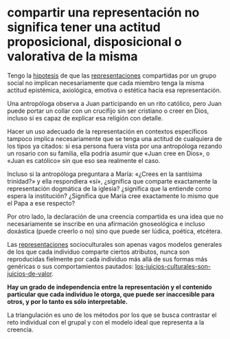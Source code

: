 # compartir una representación no significa tener una actitud proposicional, disposicional o valorativa de la misma

Tengo la [hipotesis](hipotesis.md) de que las [representaciones](representaciones.md) compartidas por un grupo social no implican necesariamente que cada miembro tenga la misma actitud epistémica, axiológica, emotiva o estética hacia esa representación.

Una antropóloga observa a Juan participando en un rito católico, pero Juan puede portar un collar con un crucifijo sin ser cristiano o creer en Dios, incluso si es capaz de explicar esa religión con detalle.

Hacer un uso adecuado de la representación en contextos específicos tampoco implica necesariamente que se tenga una actitud de cualquiera de los tipos ya citados: si esa persona fuera vista por una antropóloga rezando un rosario con su familia, ella podría asumir que «Juan cree en Dios», o «Juan es católico» sin que eso sea realmente el caso.

Incluso si la antropóloga preguntara a María: «¿Crees en la santísima trinidad?» y ella respondiera «sí», ¿significa que comparte exactamente la representación dogmática de la iglesia? ¿significa que la entiende como espera la institución? ¿Significa que María cree exactamente lo mismo que el Papa a ese respecto?

Por otro lado, la declaración de una creencia compartida es una idea que no necesariamente se inscribe en una afirmación gnoseológica e incluso doxástica (puede creerlo o no) sino que puede ser lúdica, poética, etcétera.

Las [representaciones](representaciones.md) socioculturales son apenas vagos modelos generales de los que cada individuo comparte ciertos atributos, nunca son reproducidas fielmente por cada individuo más allá de sus formas más genéricas o sus comportamientos pautados: [los-juicios-culturales-son-juicios-de-valor](los-juicios-culturales-son-juicios-de-valor.md).

**Hay un grado de independencia entre la representación y el contenido particular que cada individuo le otorga, que puede ser inaccesible para otros, y por lo tanto es sólo interpretable.**

La triangulación es uno de los métodos por los que se busca contrastar el reto individual con el grupal y con el modelo ideal que representa a la creencia.
